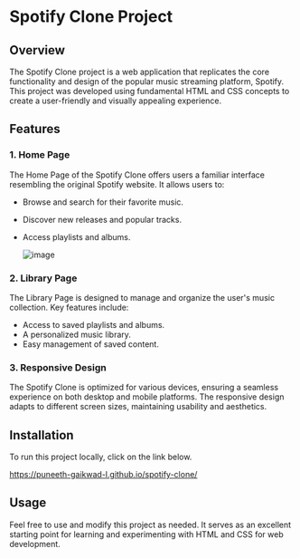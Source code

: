 # Spotify Clone Project

## Overview

The Spotify Clone project is a web application that replicates the core functionality and design of the popular music streaming platform, Spotify. This project was developed using fundamental HTML and CSS concepts to create a user-friendly and visually appealing experience.

## Features

### 1. Home Page

The Home Page of the Spotify Clone offers users a familiar interface resembling the original Spotify website. It allows users to:

- Browse and search for their favorite music.
- Discover new releases and popular tracks.
- Access playlists and albums.

  ![image](https://github.com/Puneeth-Gaikwad-L/spotify-clone/assets/130468175/319d3c14-9e8b-43e1-8ce9-ad7029e32872)


### 2. Library Page

The Library Page is designed to manage and organize the user's music collection. Key features include:

- Access to saved playlists and albums.
- A personalized music library.
- Easy management of saved content.

### 3. Responsive Design

The Spotify Clone is optimized for various devices, ensuring a seamless experience on both desktop and mobile platforms. The responsive design adapts to different screen sizes, maintaining usability and aesthetics.

## Installation

To run this project locally, click on the link below.

https://puneeth-gaikwad-l.github.io/spotify-clone/

## Usage

Feel free to use and modify this project as needed. It serves as an excellent starting point for learning and experimenting with HTML and CSS for web development.
